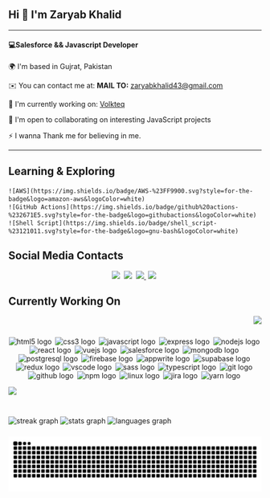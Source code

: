 <h2>Hi 👋 I'm Zaryab Khalid</h2>

<hr/>
<h4>💻Salesforce && Javascript Developer</h4>
<p> 🌍 I'm based in Gujrat, Pakistan</p>
<p> ✉️ You can contact me at: <strong> MAIL TO:</strong> <a href="mailto:zaryabkhalid43@gmail.com">zaryabkhalid43@gmail.com</a></p>
<p> 🚀  I'm currently working on: <a href="https://rehmansolutions.nl">Volkteq</a></p>
<p> 🤝  I'm open to collaborating on interesting JavaScript projects</p>
<p> ⚡  I wanna Thank me for believing in me.</p>
<hr/>


  ## Learning & Exploring
  
  <p align="center">  
    
    ![AWS](https://img.shields.io/badge/AWS-%23FF9900.svg?style=for-the-badge&logo=amazon-aws&logoColor=white)
    ![GitHub Actions](https://img.shields.io/badge/github%20actions-%232671E5.svg?style=for-the-badge&logo=githubactions&logoColor=white)
    ![Shell Script](https://img.shields.io/badge/shell_script-%23121011.svg?style=for-the-badge&logo=gnu-bash&logoColor=white)
  
  </p>

## Social Media Contacts

<p align="center">
  <a href="https://www.linkedin.com/in/zaryabkhalid/" target="_blank" style="margin-right:4px"> <img src="https://img.shields.io/badge/linkedin-%230077B5.svg?style=for-the-badge&logo=linkedin&logoColor=white" /></a>
  <a href="https://discord.com/zaryab2490" target="_blank" style="margin-right:4px"> <img src="https://img.shields.io/badge/Discord-%235865F2.svg?style=for-the-badge&logo=discord&logoColor=white" /></a>
  <a href="zaryabkhalid43@gmail.com" target="_blank" style="margin-right:4px"> <img src="https://img.shields.io/badge/Gmail-D14836?style=for-the-badge&logo=gmail&logoColor=white" /> </a>
  <a href="https://linktr.ee/zaryabkhalid605" target="_blank" style="margin-right:4px"><img src="https://img.shields.io/badge/linktree-1de9b6?style=for-the-badge&logo=linktree&logoColor=white"  /></a>
</p>


## Currently Working On

<div align="right">
  <img src="https://visitor-badge.laobi.icu/badge?page_id=zaryabkhalid.zaryabkhalid&left_color=olivedrab&right_color=darkgrey&left_text=Who%20visited%20your%20profile%20%20"  />
</div>

###

<p align="center">
  <img src="https://cdn.jsdelivr.net/gh/devicons/devicon/icons/html5/html5-original.svg" height="30" alt="html5 logo" style="margin-right: 3px" />
 
  <img src="https://cdn.jsdelivr.net/gh/devicons/devicon/icons/css3/css3-original.svg" height="30" alt="css3 logo" style="margin-right: 3px" />

  <img src="https://cdn.jsdelivr.net/gh/devicons/devicon/icons/javascript/javascript-original.svg" height="30" alt="javascript logo" style="margin-right: 3px" />
   
  <img src="https://cdn.jsdelivr.net/gh/devicons/devicon/icons/express/express-original.svg" height="30" alt="express logo" style="margin-right: 3px" />

  <img src="https://cdn.jsdelivr.net/gh/devicons/devicon/icons/nodejs/nodejs-plain-wordmark.svg" height="30" alt="nodejs logo" style="margin-right: 3px" />
 
  <img src="https://cdn.jsdelivr.net/gh/devicons/devicon/icons/react/react-original-wordmark.svg" height="30" alt="react logo" style="margin-right: 3px"  />
 
  <img src="https://cdn.jsdelivr.net/gh/devicons/devicon/icons/vuejs/vuejs-original-wordmark.svg" height="30" alt="vuejs logo" style="margin-right: 3px" />
 
  <img src="https://cdn.jsdelivr.net/gh/devicons/devicon/icons/salesforce/salesforce-original.svg" height="30" alt="salesforce logo"  style="margin-right: 3px"/>
  
  <img src="https://cdn.jsdelivr.net/gh/devicons/devicon/icons/mongodb/mongodb-plain-wordmark.svg" height="30" alt="mongodb logo" style="margin-right: 3px" />

  <img src="https://cdn.jsdelivr.net/gh/devicons/devicon/icons/postgresql/postgresql-original-wordmark.svg" height="30" alt="postgresql logo" style="margin-right: 3px" />
  
  <img src="https://cdn.jsdelivr.net/gh/devicons/devicon/icons/firebase/firebase-plain.svg" height="30" alt="firebase logo" style="margin-right: 3px" />

  <img src="https://cdn.jsdelivr.net/gh/devicons/devicon/icons/appwrite/appwrite-original.svg" height="30" alt="appwrite logo" style="margin-right: 3px"  />
 
  <img src="https://skillicons.dev/icons?i=supabase" height="30" alt="supabase logo" style="margin-right: 3px" />
  
  <img src="https://cdn.jsdelivr.net/gh/devicons/devicon/icons/redux/redux-original.svg" height="30" alt="redux logo" style="margin-right: 3px" />
 
  <img src="https://cdn.jsdelivr.net/gh/devicons/devicon/icons/vscode/vscode-original.svg" height="30" alt="vscode logo"  style="margin-right: 3px"/>
  
  <img src="https://cdn.jsdelivr.net/gh/devicons/devicon/icons/sass/sass-original.svg" height="30" alt="sass logo" style="margin-right: 3px"  />
  
  <img src="https://cdn.jsdelivr.net/gh/devicons/devicon/icons/typescript/typescript-original.svg" height="30" alt="typescript logo" style="margin-right: 3px" />
  
  <img src="https://cdn.jsdelivr.net/gh/devicons/devicon/icons/git/git-plain-wordmark.svg" height="30" alt="git logo"  style="margin-right: 3px"/>
  
  <img src="https://cdn.jsdelivr.net/gh/devicons/devicon/icons/github/github-original.svg" height="30" alt="github logo"  style="margin-right: 3px"/>
 
  <img src="https://cdn.jsdelivr.net/gh/devicons/devicon/icons/npm/npm-original-wordmark.svg" height="30" alt="npm logo" style="margin-right: 3px" />

  <img src="https://cdn.jsdelivr.net/gh/devicons/devicon/icons/linux/linux-original.svg" height="30" alt="linux logo" style="margin-right: 3px" />

  <img src="https://cdn.jsdelivr.net/gh/devicons/devicon/icons/jira/jira-original.svg" height="30" alt="jira logo" style="margin-right: 3px" />

  <img src="https://cdn.simpleicons.org/yarn/2C8EBB" height="30" alt="yarn logo" style="margin-right: 3px" />
</p>




<div>
   <img height="300" src="https://user-images.githubusercontent.com/74038190/213910845-af37a709-8995-40d6-be59-724526e3c3d7.gif"  />
</div>

###

<br clear="both">

<div>
  <img src="https://streak-stats.demolab.com?user=zaryabkhalid&locale=en&mode=weekly&theme=dark&hide_border=false&border_radius=5&order=3" height="170" alt="streak graph"  />
  <img src="https://github-readme-stats.vercel.app/api?username=zaryabkhalid&hide_title=false&hide_rank=false&show_icons=true&include_all_commits=true&count_private=true&disable_animations=false&theme=dark&locale=en&hide_border=false&order=1" height="170" alt="stats graph"  />
  <img src="https://github-readme-stats.vercel.app/api/top-langs?username=zaryabkhalid&locale=en&hide_title=true&layout=compact&card_width=320&langs_count=16&theme=dark&hide_border=false&order=2&custom_title=Worked%20In" height="170" alt="languages graph"  />
</div>

###

<img src="https://raw.githubusercontent.com/zaryabkhalid/zaryabkhalid/output/snake.svg" alt="Snake animation" />

###
